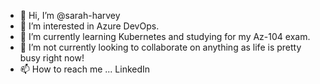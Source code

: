 - 👋 Hi, I’m @sarah-harvey
- 👀 I’m interested in Azure DevOps.
- 🌱 I’m currently learning Kubernetes and studying for my Az-104 exam.
- 💞️ I’m not currently looking to collaborate on anything as life is pretty busy right now!
- 📫 How to reach me ... LinkedIn 

<!---
sarah-harvey/sarah-harvey is a ✨ special ✨ repository because its `README.md` (this file) appears on your GitHub profile.
You can click the Preview link to take a look at your changes.
--->
